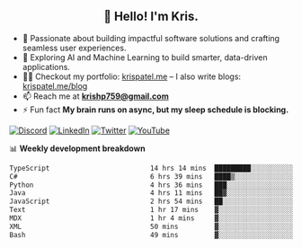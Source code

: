 <h2 align="center">👋 Hello! I'm Kris.</h2>

- 🚀 Passionate about building impactful software solutions and crafting seamless user experiences.<br>
- 🤖 Exploring AI and Machine Learning to build smarter, data-driven applications.<br>
- 👨‍💻 Checkout my portfolio: [krispatel.me](https://krispatel.me) – I also write blogs: [krispatel.me/blog](https://krispatel.me/blog)
- 📫 Reach me at **krishp759@gmail.com**<br>
- ⚡ Fun fact **My brain runs on async, but my sleep schedule is blocking.**

[![Discord](https://img.shields.io/badge/discord-36393e?style=for-the-badge&logo=discord&logoColor=#5865F2)](https://discord.gg/684004012210651146)
[![LinkedIn](https://img.shields.io/badge/linkedin-0072b1?style=for-the-badge&logo=linkedin&logoColor=#0A66C2)](linkedin.com/in/kris-patel-985158250/)
[![Twitter](https://img.shields.io/badge/Twitter-1DA1F2?style=for-the-badge&logo=twitter&logoColor=white)](https://twitter.com/Kris__Logan)
[![YouTube](https://img.shields.io/badge/YouTube-FF0000?style=for-the-badge&logo=youtube&logoColor=white)](https://youtube.com/@krisgenics4404) 

📊 **Weekly development breakdown**
<!--START_SECTION:waka-->

```txt
TypeScript                         14 hrs 14 mins  █████████░░░░░░░░░░░░░░░░   36.63 %
C#                                 6 hrs 39 mins   ████▒░░░░░░░░░░░░░░░░░░░░   17.12 %
Python                             4 hrs 36 mins   ███░░░░░░░░░░░░░░░░░░░░░░   11.83 %
Java                               4 hrs 11 mins   ██▓░░░░░░░░░░░░░░░░░░░░░░   10.77 %
JavaScript                         2 hrs 54 mins   ██░░░░░░░░░░░░░░░░░░░░░░░   07.47 %
Text                               1 hr 17 mins    ▓░░░░░░░░░░░░░░░░░░░░░░░░   03.30 %
MDX                                1 hr 4 mins     ▓░░░░░░░░░░░░░░░░░░░░░░░░   02.74 %
XML                                50 mins         ▓░░░░░░░░░░░░░░░░░░░░░░░░   02.15 %
Bash                               49 mins         ▓░░░░░░░░░░░░░░░░░░░░░░░░   02.10 %
```

<!--END_SECTION:waka-->
